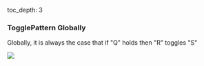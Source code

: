 toc_depth: 3

### TogglePattern Globally

Globally, it is always the case that if "Q" holds then "R" toggles "S"

![](/img/patterns/TogglePattern_Globally.svg)
